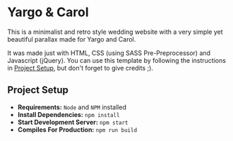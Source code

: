 # Yargo & Carol
This is a minimalist and retro style wedding website with a very simple yet beautiful parallax made for Yargo and Carol.

It was made just with HTML, CSS (using SASS Pre-Preprocessor) and Javascript (jQuery).
You can use this template by following the instructions in [Project Setup](#project-setup), but don't forget to give credits ;).  

## Project Setup
-  **Requirements:**  `Node` and `NPM` installed
-  **Install Dependencies:**  `npm install`
-  **Start Development Server:**  `npm start`
-  **Compiles For Production:**  `npm run build`
